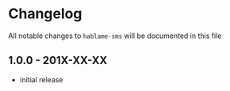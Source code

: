 # Changelog

All notable changes to `hablame-sms` will be documented in this file

## 1.0.0 - 201X-XX-XX

- initial release
